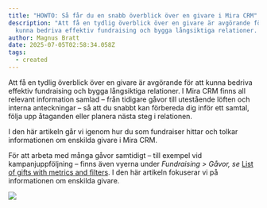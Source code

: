 ```yaml
---
title: "HOWTO: Så får du en snabb överblick över en givare i Mira CRM"
description: "Att få en tydlig överblick över en givare är avgörande för att
  kunna bedriva effektiv fundraising och bygga långsiktiga relationer. "
author: Magnus Bratt
date: 2025-07-05T02:58:34.058Z
tags:
  - created
---
```

Att få en tydlig överblick över en givare är avgörande för att kunna bedriva effektiv fundraising och bygga långsiktiga relationer. I Mira CRM finns all relevant information samlad – från tidigare gåvor till utestående löften och interna anteckningar – så att du snabbt kan förbereda dig inför ett samtal, följa upp åtaganden eller planera nästa steg i relationen.

I den här artikeln går vi igenom hur du som fundraiser hittar och tolkar informationen om enskilda givare i Mira CRM.

För att arbeta med många gåvor samtidigt – till exempel vid kampanjuppföljning – finns även vyerna under *Fundraising > Gåvor, se* [List of gifts with metrics and filters](https://www.mira.se/2023/06/20/gift-list-metrics/). I den här artikeln fokuserar vi på informationen om enskilda givare.

![](/static/img/img_0419.png)